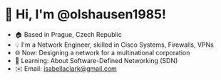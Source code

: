 # 👋 Hi, I'm @olshausen1985!

- 🏠 Based in Prague, Czech Republic
- 💡 I'm a Network Engineer, skilled in Cisco Systems, Firewalls, VPNs
- 🌐 Now: Designing a network for a multinational corporation
- 📖 Learning: About Software-Defined Networking (SDN)
- ✉️ Email: isabellaclark@gmail.com

